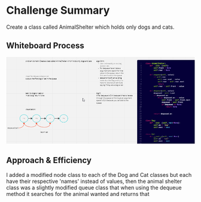 # Challenge Summary
Create a class called AnimalShelter which holds only dogs and cats.

## Whiteboard Process
![whiteboard](./Code12.png)

## Approach & Efficiency
I added a modified node class to each of the Dog and Cat classes but each have their respective 'names' instead of values, then the animal shelter class was a slightly modified queue class that when using the dequeue method it searches for the animal wanted and returns that
